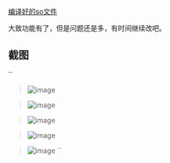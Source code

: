 

[编译好的so文件](https://github.com/Marlborn/ijkplayer-demo)



大致功能有了，但是问题还是多，有时间继续改吧。

## 截图
``
>![image](https://github.com/Marlborn/video_player/blob/master/screenshort/1.png)

>![image](https://github.com/Marlborn/video_player/blob/master/screenshort/2.png)

>![image](https://github.com/Marlborn/video_player/blob/master/screenshort/3.png)

>![image](https://github.com/Marlborn/video_player/blob/master/screenshort/4.png)

>![image](https://github.com/Marlborn/video_player/blob/master/screenshort/5.png)
``
